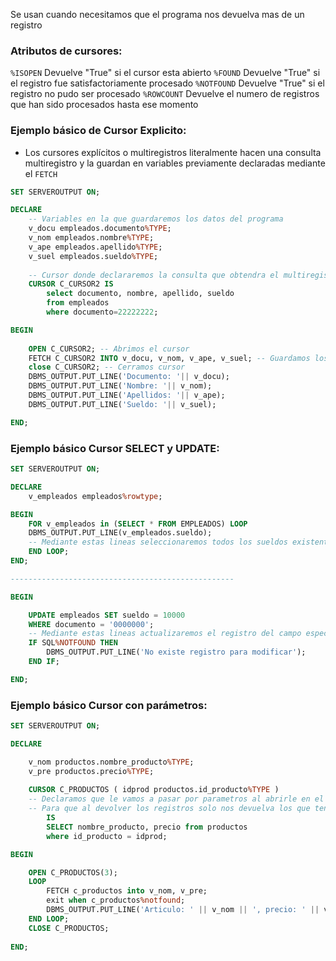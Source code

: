Se usan cuando necesitamos que el programa nos devuelva mas de un registro

### Atributos de cursores:

`%ISOPEN` Devuelve "True" si el cursor esta abierto
`%FOUND` Devuelve "True" si el registro fue satisfactoriamente procesado
`%NOTFOUND` Devuelve "True" si el registro no pudo ser procesado
`%ROWCOUNT` Devuelve el numero de registros que han sido procesados hasta ese momento

### Ejemplo básico de Cursor Explicito:

- Los cursores explícitos o multiregistros literalmente hacen una consulta multiregistro y la guardan en variables previamente declaradas mediante el `FETCH`

```sql
SET SERVEROUTPUT ON;

DECLARE
    -- Variables en la que guardaremos los datos del programa
    v_docu empleados.documento%TYPE;
    v_nom empleados.nombre%TYPE;
    v_ape empleados.apellido%TYPE;
    v_suel empleados.sueldo%TYPE;
    
    -- Cursor donde declararemos la consulta que obtendra el multiregistro
    CURSOR C_CURSOR2 IS 
        select documento, nombre, apellido, sueldo
        from empleados
        where documento=22222222;

BEGIN
    
    OPEN C_CURSOR2; -- Abrimos el cursor
    FETCH C_CURSOR2 INTO v_docu, v_nom, v_ape, v_suel; -- Guardamos los datos en las variables
    close C_CURSOR2; -- Cerramos cursor 
    DBMS_OUTPUT.PUT_LINE('Documento: '|| v_docu);
    DBMS_OUTPUT.PUT_LINE('Nombre: '|| v_nom);
    DBMS_OUTPUT.PUT_LINE('Apellidos: '|| v_ape);
    DBMS_OUTPUT.PUT_LINE('Sueldo: '|| v_suel);

END;
```

### Ejemplo básico Cursor SELECT y UPDATE:

```sql
SET SERVEROUTPUT ON;

DECLARE
    v_empleados empleados%rowtype;

BEGIN 
    FOR v_empleados in (SELECT * FROM EMPLEADOS) LOOP
    DBMS_OUTPUT.PUT_LINE(v_empleados.sueldo);
    -- Mediante estas lineas seleccionaremos todos los sueldos existentes de la tabla
    END LOOP;
END;

--------------------------------------------------

BEGIN

    UPDATE empleados SET sueldo = 10000
    WHERE documento = '0000000';
    -- Mediante estas lineas actualizaremos el registro del campo especificado
    IF SQL%NOTFOUND THEN
        DBMS_OUTPUT.PUT_LINE('No existe registro para modificar');
    END IF;

END;
```

### Ejemplo básico Cursor con parámetros:

```sql
SET SERVEROUTPUT ON;

DECLARE

    v_nom productos.nombre_producto%TYPE; 
    v_pre productos.precio%TYPE;
    
    CURSOR C_PRODUCTOS ( idprod productos.id_producto%TYPE ) 
    -- Declaramos que le vamos a pasar por parametros al abrirle en el begin el campo id 
    -- Para que al devolver los registros solo nos devuelva los que tengan que ver con la ID especificada
        IS
        SELECT nombre_producto, precio from productos
        where id_producto = idprod;

BEGIN

    OPEN C_PRODUCTOS(3);
    LOOP
        FETCH c_productos into v_nom, v_pre;
        exit when c_productos%notfound;
        DBMS_OUTPUT.PUT_LINE('Articulo: ' || v_nom || ', precio: ' || v_pre);
    END LOOP;
    CLOSE C_PRODUCTOS;
    
END;
```